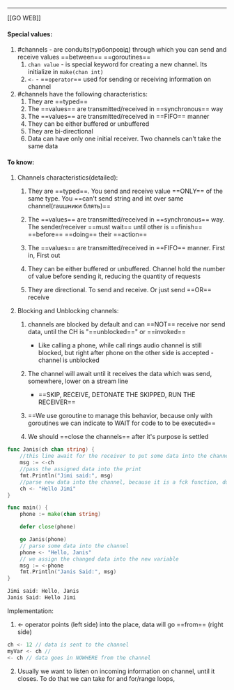 ***
[[GO WEB]]
#### Special values:
1. #channels - are conduits(турбопровід) through which you can send and receive values ==between== ==goroutines== 
	1. `chan value` - is special keyword for creating a new channel. Its initialize in `make(chan int)`
	2. `<-` - ==`operator`== used for sending or receiving information on channel 
2. #channels have the following characteristics:
	1. They are ==typed== 
	2. The ==values== are transmitted/received in ==synchronous== way
	3. The ==values== are transmitted/received in ==FIFO== manner
	4. They can be either buffered or unbuffered 
	5. They are bi-directional 
	6. Data can have only one initial receiver. Two channels can't take the same data  
#### To know:

1. Channels characteristics(detailed):
	1. They are ==typed==. You send and receive value ==ONLY== of the same type. You ==can't send string and int over same channel(гаuшники блять)== 
	
	2. The ==values== are transmitted/received in ==synchronous== way. The sender/receiver ==must wait== until other is ==finish== ==before== ==doing== their ==action==
	
	3. The ==values== are transmitted/received in ==FIFO== manner. First in, First out
	
	4. They can be either buffered or unbuffered. Channel hold the number of value before sending it, reducing the quantity of requests 
	
	5. They are directional. To send and receive. Or just send ==OR== receive 

2. Blocking and Unblocking channels:
	1. channels are blocked by default and can ==NOT== receive nor send data, until the CH is "==unblocked==" or ==invoked==
		- Like calling a phone, while call rings audio channel is still blocked, but right after phone on the other side is accepted - channel is unblocked 
	
	2. The channel will await until it receives the data which was send, somewhere, lower on a stream line
		-  ==SKIP, RECEIVE, DETONATE THE SKIPPED, RUN THE RECEIVER== 
	
	3. ==We use goroutine to manage this behavior, because only with goroutines we can indicate to WAIT for code to to be executed== 
	
	4. We should ==close the channels== after it's purpose is settled 
```go 
func Janis(ch chan string) {
	//this line await for the receiver to put some data into the channel 
	msg := <-ch
	//pass the assigned data into the print
	fmt.Println("Jimi said:", msg)
	//parse new data into the channel, because it is a fck function, dude like cmon 
	ch <- "Hello Jimi"
}

func main() {
	phone := make(chan string)

	defer close(phone)

	go Janis(phone)
	// parse some data into the channel 
	phone <- "Hello, Janis"
	// we assign the changed data into the new variable
	msg := <-phone
	fmt.Println("Janis Said:", msg)
}

Jimi said: Hello, Janis
Janis Said: Hello Jimi
```

Implementation:
1. <- operator points (left side) into the place, data will go ==from== (right side) 
```go
ch <- 12 // data is sent to the channel 
myVar <- ch // 
<- ch // data goes in NOWHERE from the channel 
```
2. Usually we want to listen on incoming information on channel, until it closes. To do that we can take for and for/range loops, 